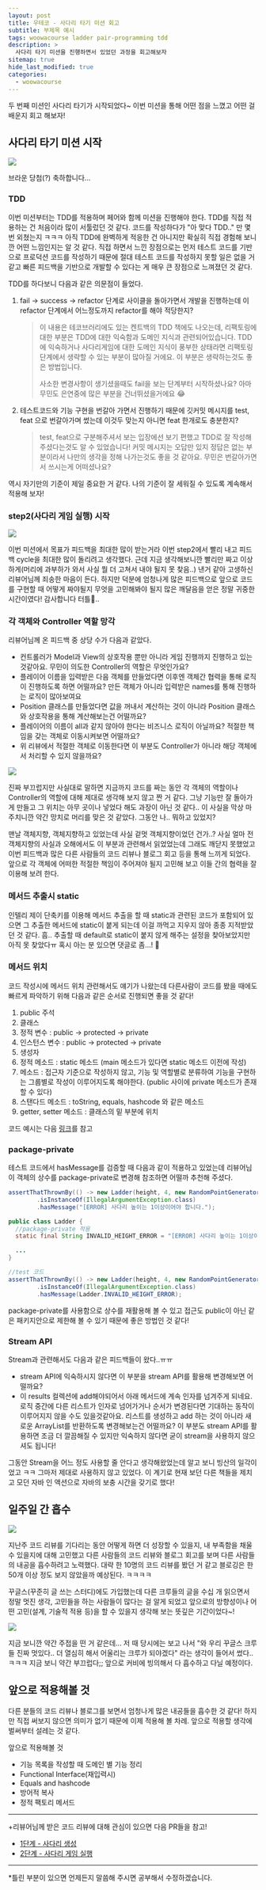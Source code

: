 ```yaml
---
layout: post
title: 우테코 - 사다리 타기 미션 회고
subtitle: 부제목 예시
tags: woowacourse ladder pair-programming tdd
description: >
  사다리 타기 미션을 진행하면서 있었던 과정을 회고해보자
sitemap: true
hide_last_modified: true
categories:
  - woowacourse
---
```


두 번째 미션인 사다리 타기가 시작되었다~ 이번 미션을 통해 어떤 점을 느꼈고 어떤 걸 배운지 회고 해보자!

## 사다리 타기 미션 시작

![](/assets//img/blog/woowacourse/lad_1.PNG)

브라운 당첨(?) 축하합니다...

### TDD

이번 미션부터는 TDD를 적용하며 페어와 함께 미션을 진행해야 한다. TDD를 직접 적용하는 건 처음이라 많이 서툴렀던 것 같다. 코드를 작성하다가 "아 맞다 TDD.." 만 몇 번 외쳤는지 ㅋㅋㅋ 아직 TDD에 완벽하게 적응한 건 아니지만 확실히 직접 경험해 보니깐 어떤 느낌인지는 알 것 같다. 직접 하면서 느낀 장점으로는 먼저 테스트 코드를 기반으로 프로덕션 코드를 작성하기 때문에 절대 테스트 코드를 작성하지 못할 일은 없을 거 같고 빠른 피드백을 기반으로 개발할 수 있다는 게 매우 큰 장점으로 느껴졌던 것 같다.

TDD를 하다보니 다음과 같은 의문점이 들었다.

1. fail -> success -> refactor 단계로 사이클을 돌아가면서 개발을 진행하는데 이 refactor 단계에서 어느정도까지 refactor를 해야 적당한지?
    > 이 내용은 테코브러리에도 있는 켄트백의 TDD 책에도 나오는데, 리팩토링에 대한 부분은 TDD에 대한 익숙함과 도메인 지식과 관련되어있습니다. TDD에 익숙하거나 사다리게임에 대한 도메인 지식이 풍부한 상태라면 리팩토링 단계에서 생략할 수 있는 부분이 많아질 거에요. 이 부분은 생략하는것도 좋은 방법입니다.
    >
    >사소한 변경사항이 생기셨을때도 fail을 보는 단계부터 시작하셨나요? 아마 무민도 은연중에 많은 부분을 건너뛰셨을거에요 😂

2. 테스트코드와 기능 구현을 번갈아 가면서 진행하기 때문에 깃커밋 메시지를 test, feat 으로 번갈아가며 썼는데 이것두 맞는지 아니면 feat 한개로도 충분한지?
    > test, feat으로 구분해주셔서 보는 입장에선 보기 편했고 TDD로 잘 작성해주셨다는것도 알 수 있었습니다! 커밋 메시지는 오답만 있지 정답은 없는 부분이라서 나만의 생각을 정해 나가는것도 좋을 것 같아요. 무민은 번갈아가면서 쓰시는게 어떠셨나요?

역시 자기만의 기준이 제일 중요한 거 같다. 나의 기준이 잘 세워질 수 있도록 계속해서 적용해 보자!

### step2(사다리 게임 실행) 시작

![](/assets//img/blog/woowacourse/lad_2.png)

이번 미션에서 목표가 피드백을 최대한 많이 받는거라 이번 step2에서 빨리 내고 피드백 cycle을 최대한 많이 돌리려고 생각했다. 근데 지금 생각해보니깐 빨리만 짜고 이상하게(머리에 과부하가 와서 사실 뭘 더 고쳐서 내야 될지 못 찾음..) 낸거 같아 고생하신 리뷰어님께 죄송한 마음이 든다. 하지만 덕분에 엄청나게 많은 피드백으로 앞으로 코드를 구현할 때 어떻게 짜야될지 무엇을 고민해봐야 될지 많은 깨달음을 얻은 정말 귀중한 시간이였다! 감사합니다 터틀🐢..

### 각 객체와 Controller 역할 망각

리뷰어님께 온 피드백 중 상당 수가 다음과 같았다.
- 컨트롤러가 Model과 View의 상호작용 뿐만 아니라 게임 진행까지 진행하고 있는것같아요. 무민이 의도한 Controller의 역할은 무엇인가요?
- 플레이어 이름을 입력받은 다음 객체를 만들었다면 이후엔 객체간 협력을 통해 로직이 진행하도록 하면 어떨까요? 만든 객체가 아니라 입력받은 names를 통해 진행하는 로직이 많아보여요
- Position 클래스를 만들었다면 값을 꺼내서 계산하는 것이 아니라 Position 클래스와 상호작용을 통해 계산해보는건 어떨까요?
- 플레이어의 이름이 all과 같지 않아야 한다는 비즈니스 로직이 아닐까요? 적절한 책임을 갖는 객체로 이동시켜보면 어떨까요?
- 위 리뷰에서 적절한 객체로 이동한다면 이 부분도 Controller가 아니라 해당 객체에서 처리할 수 있지 않을까요?

![](/assets//img/blog/woowacourse/lad_3.jpg)

진짜 부끄럽지만 사실대로 말하면 지금까지 코드를 짜는 동안 각 객체의 역할이나 Controller의 역할에 대해 제대로 생각해 보지 않고 짠 거 같다. 그냥 기능만 잘 돌아가게 만들고 그 위치는 아무 곳이나 넣었다 해도 과장이 아닌 것 같다.. 이 사실을 막상 마주치니깐 약간 망치로 머리를 맞은 것 같았다. 그동안 나.. 뭐하고 있었지?

맨날 객체지향, 객체지향하고 있었는데 사실 겉멋 객체지향이었던 건가..? 사실 얼마 전 객체지향의 사실과 오해에서도 이 부분과 관련해서 읽었었는데 그래도 깨닫지 못했었고 이번 피드백과 많은 다른 사람들의 코드 리뷰나 블로그 회고 등을 통해 느끼게 되었다. 앞으로 각 객체에 어떠한 적절한 책임이 주어져야 될지 고민해 보고 이들 간의 협력을 잘 이용해 보려 한다.

### 메서드 추출시 static
인텔리 제이 단축키를 이용해 메서드 추출을 할 때 static과 관련된 코드가 포함되어 있으면 그 추출한 메서드에 static이 붙게 되는데 이걸 까먹고 지우지 않아 종종 지적받았던 것 같다. 흠.. 추출할 때 default로 static이 붙지 않게 해주는 설정을 찾아보았지만 아직 못 찾았다ㅠ 혹시 아는 분 있으면 댓글로 좀...! 🙇

### 메서드 위치

코드 작성시에 메서드 위치 관련해서도 얘기가 나왔는데 다른사람이 코드를 봤을 때에도 빠르게 파악하기 위해 다음과 같은 순서로 진행되면 좋을 것 같다!

1. public 주석 
2. 클래스 
3. 정적 변수 : public -> protected -> private 
4. 인스턴스 변수 : public -> protected -> private 
5. 생성자 
6. 정적 메소드 : static 메소드 (main 메소드가 있다면 static 메소드 이전에 작성)
7. 메소드 : 접근자 기준으로 작성하지 않고, 기능 및 역할별로 분류하여 기능을 구현하는 그룹별로 작성이 이루어지도록 해야한다.  (public 사이에 private 메소드가 존재할 수 있다)
8. 스탠다드 메소드 : toString, equals, hashcode 와 같은 메소드
9. getter, setter 메소드 : 클래스의 밑 부분에 위치

코드 예시는 다음 [링크]를 참고

[링크]:https://dodop-blog.tistory.com/277

### package-private
테스트 코드에서 hasMessage를 검증할 때 다음과 같이 적용하고 있었는데 리뷰어님이 객체의 상수를 package-private로 변경해 참조하면 어떨까 추천해 주셨다.

```java
assertThatThrownBy(() -> new Ladder(height, 4, new RandomPointGenerator()))
        .isInstanceOf(IllegalArgumentException.class)
        .hasMessage("[ERROR] 사다리 높이는 1이상이어야 합니다.");
```

```java
public class Ladder {
  //package-private 적용
  static final String INVALID_HEIGHT_ERROR = "[ERROR] 사다리 높이는 1이상이어야 합니다.";

  ...
}

//test 코드
assertThatThrownBy(() -> new Ladder(height, 4, new RandomPointGenerator()))
        .isInstanceOf(IllegalArgumentException.class)
        .hasMessage(Ladder.INVALID_HEIGHT_ERROR);
```

package-private를 사용함으로 상수를 재활용해 볼 수 있고 접근도 public이 아닌 같은 패키지안으로 제한해 볼 수 있기 때문에 좋은 방법인 것 같다!

### Stream API
Stream과 관련해서도 다음과 같은 피드백들이 왔다..ㅠㅠ
- stream API에 익숙하시지 않다면 이 부분을 stream API를 활용해 
변경해보면 어떨까요? 
- 이 results 컬렉션에 add해야되어서 아래 메서드에 계속 인자를 넘겨주게 되네요. 로직 중간에 다른 리스트가 인자로 넘어가거나 순서가 변경된다면 기대하는 동작이 이루어지지 않을 수도 있을것같아요. 리스트를 생성하고 add 하는 것이 아니라 새로운 ArrayList를 반환하도록 변경해보는건 어떨까요? 이 부분도 stream API를 활용하면 조금 더 깔끔해질 수 있지만 익숙하지 않다면 굳이 stream을 사용하지 않으셔도 됩니다!

그동안 Stream을 어느 정도 사용할 줄 안다고 생각해왔었는데 알고 보니 빙산의 일각이었고 ㅋㅋ 그마저 제대로 사용하지 않고 있었다. 이 계기로 현재 보던 다른 책들을 제치고 모던 자바 인 액션으로 자바의 보충 시간을 갖기로 했다!

## 일주일 간 흡수

![](/assets//img/blog/woowacourse/lad_4.jpg)

지난주 코드 리뷰를 기다리는 동안 어떻게 하면 더 성장할 수 있을지, 내 부족함을 채울 수 있을지에 대해 고민했고 다른 사람들의 코드 리뷰와 블로그 회고를 보며 다른 사람들의 내공을 흡수하려고 노력했다. 대략 한 10명의 코드 리뷰를 봤던 거 같고 블로깅은 한 50개 이상 정도 보지 않았을까 예상된다. ㅋㅋㅋㅋ

꾸글스(꾸준히 글 쓰는 스터디)에도 가입했는데 다른 크루들의 글을 수십 개 읽으면서 정말 멋진 생각, 고민들을 하는 사람들이 많다는 걸 알게 되었고 앞으로의 방향성이나 어떤 고민(설계, 기술적 적용 등)을 할 수 있을지 생각해 보는 뜻깊은 기간이었다~!

![](/assets//img/blog/woowacourse/lad_5.PNG)

지금 보니깐 약간 주접을 떤 거 같은데... 저 때 당시에는 보고 나서 "와 우리 꾸글스 크루들 진짜 멋있다.. 더 열심히 해서 어울리는 크루가 되야겠다" 라는 생각이 들어서 썼다.. ㅋㅋㅋ 지금 보니 약간 부끄럽다;; 앞으로 커비에 빙의해서 다 흡수하고 다닐 예정이다.

## 앞으로 적용해볼 것

다른 분들의 코드 리뷰나 블로그를 보면서 엄청나게 많은 내공들을 흡수한 것 같다! 하지만 직접 써보지 않으면 의미가 없기 때문에 이제 적용해 볼 차례. 앞으로 적용할 생각에 벌써부터 설레는 것 같다.

앞으로 적용해볼 것
- 기능 목록을 작성할 때 도메인 별 기능 정리
- Functional Interface(재입력시)
- Equals and hashcode
- 방어적 복사
- 정적 팩토리 메서드

---
+리뷰어님께 받은 코드 리뷰에 대해 관심이 있으면 다음 PR들을 참고!
- [1단계 - 사다리 생성](https://github.com/woowacourse/java-ladder/pull/123)
- [2단계 - 사다리 게임 실행](https://github.com/woowacourse/java-ladder/pull/162)

---

*틀린 부분이 있으면 언제든지 말씀해 주시면 공부해서 수정하겠습니다.